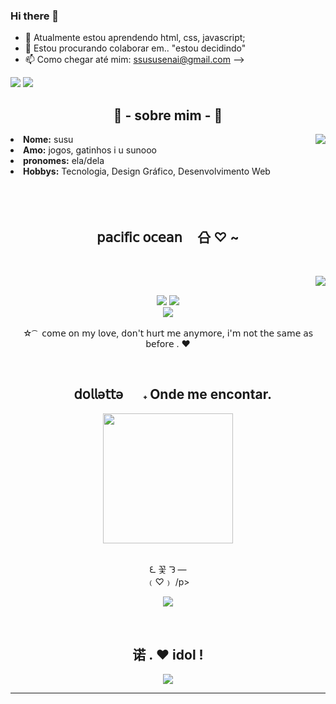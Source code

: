 ### Hi there 👋

- 🌱 Atualmente estou aprendendo html, css, javascript;
- 👯 Estou procurando colaborar em.. "estou decidindo"
- 📫 Como chegar até mim: ssususenai@gmail.com
-->



  

<div> 
  
  <a href="[https://instagram.com/rafaballerini](https://www.instagram.com/suziki_i/)" target="_blank"><img src="https://img.shields.io/badge/-Instagram-%23E4405F?style=for-the-badge&logo=instagram&logoColor=white" target="_blank"></a>
  <a href = "mailto:ssususenai@gmail.com"><img src="https://img.shields.io/badge/-Gmail-%23333?style=for-the-badge&logo=gmail&logoColor=white" target="_blank"></a>
 
</div>
<h2 align="center">  👻 - sobre mim - 👻 </h2>
  <div align="center">
<img src="https://64.media.tumblr.com/f0ef04b40ce31c53e4fac0154c5ff5f0/6eb54da59531806e-d9/s250x400/9381f9de24df532f81ea543d79f48ab919a472e5.gifv" align="right">
  </div>
<li>
 <b>Nome:</b> susu </li>
<li>
<b>Amo:</b> jogos, gatinhos i u sunooo
</li>
<li>
<b>pronomes:</b> ela/dela
</li>
<li>
<b>Hobbys:</b> Tecnologia, Design Gráfico, Desenvolvimento Web
</li>
<br><br><br>
</div>
<div>
<h2 align="center">           𝗉𝖺𝖼𝗂𝖿𝗂𝖼  𝗈𝖼𝖾𝖺𝗇ᅟ 㕣  ♡  ~</h2>
 <br>
<p>
  <div align="center">
<img src="https://64.media.tumblr.com/1cfcb2f763e241052e35dbab3daeaebf/9836a1fbff1dff6b-f4/s400x600/de8762e1ee9a133f411a93ebac55209b7e291eb8.gifv" align="right">
  </div>
</div>
<div>
  <br>
<p align="center"> <img src="https://img.shields.io/badge/html5%20-%23E34F26.svg?&style=for-the-badge&logo=html5&logoColor=white"/> <img src="https://img.shields.io/badge/css3%20-%231572B6.svg?&style=for-the-badge&logo=css3&logoColor=white"/><br>
   <img src="https://img.shields.io/badge/git%20-%23F05033.svg?&style=for-the-badge&logo=git&logoColor=white"/> <br><br>
☆ ͡     𝖼𝗈𝗆𝖾  𝗈𝗇  𝗆𝗒  𝗅𝗈𝗏𝖾,  𝖽𝗈𝗇'𝗍  𝗁𝗎𝗋𝗍  𝗆𝖾  𝖺𝗇𝗒𝗆𝗈𝗋𝖾,  𝗂'𝗆  𝗇𝗈𝗍  𝗍𝗁𝖾  𝗌𝖺𝗆𝖾  𝖺𝗌  𝖻𝖾𝖿𝗈𝗋𝖾  .   ♥︎
</p>
<br>
<h2 align="center">       ⠀𝖽𝗈𝗅𝗅ə𝗍𝗍ə⠀⠀𝅄   Onde me encontar. </h2>
  <div align="center">
<img src="https://64.media.tumblr.com/06588b17d24a41919c4d7060aee2978f/285e8f774358da8e-ed/s1280x1920/2e27714c93169acb4eec72013df08d5631894393.jpg" height="208.5px">
  </div>
<br>
<p align="center">ᘍ   꽃   ᘊ   —   <br>
﹙♡﹚   /p>
<p align="center"><a href="https://twitter.com/zozolli" target="_blank"><img src="https://img.shields.io/badge/PwoolPwatyAkwali%20-%231DA1F2.svg?&style=for-the-badge&logo=Twitter&logoColor=white"/></a>
</div>
<br>
<div>
<h2 align="center">诺      .      ♥︎      idol      !</h2>
<div align="center">
<img src="https://64.media.tumblr.com/4bdda63e1e955683036e27602317ec12/420a9dc269a718fe-ab/s540x810/062bc2a27e54bcbb043173a2e9475e8939e31943.gifv">
</div>
<hr>
</div>
</div>
    </center>
</body>
